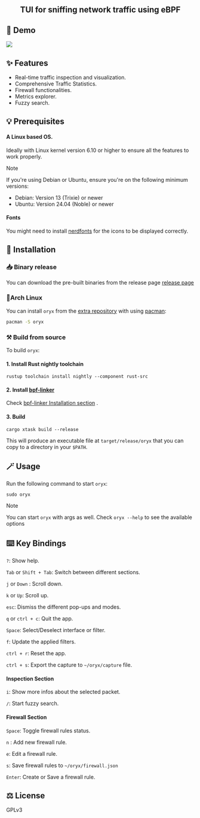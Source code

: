 <div align="center">
  <h2> TUI for sniffing network traffic using eBPF </h2>
</div>

## 📸 Demo

![](https://github.com/user-attachments/assets/91da3c95-c524-493d-bf06-bf952728befc)

## ✨ Features

- Real-time traffic inspection and visualization.
- Comprehensive Traffic Statistics.
- Firewall functionalities.
- Metrics explorer.
- Fuzzy search.

## 💡 Prerequisites

#### A Linux based OS.

Ideally with Linux kernel version 6.10 or higher to ensure all the features to work properly.

> [!NOTE]
> If you're using Debian or Ubuntu, ensure you're on the following minimum versions:
>
> - Debian: Version 13 (Trixie) or newer
> - Ubuntu: Version 24.04 (Noble) or newer

#### Fonts

You might need to install [nerdfonts](https://www.nerdfonts.com/) for the icons to be displayed correctly.

## 🚀 Installation

### 📥 Binary release

You can download the pre-built binaries from the release page [release page](https://github.com/pythops/oryx/releases)

### 🐧Arch Linux

You can install `oryx` from the [extra repository](https://archlinux.org/packages/extra/x86_64/oryx/) with using [pacman](https://wiki.archlinux.org/title/Pacman):

```bash
pacman -S oryx
```

### ⚒️ Build from source

To build `oryx`:

#### 1. Install Rust nightly toolchain

```
rustup toolchain install nightly --component rust-src
```

#### 2. Install [bpf-linker](https://github.com/aya-rs/bpf-linker)

Check [bpf-linker Installation section](https://github.com/aya-rs/bpf-linker?tab=readme-ov-file#installation) .

#### 3. Build

```
cargo xtask build --release
```

This will produce an executable file at `target/release/oryx` that you can copy to a directory in your `$PATH`.

## 🪄 Usage

Run the following command to start `oryx`:

```
sudo oryx
```

> [!NOTE]
> You can start `oryx` with args as well. Check `oryx --help` to see the available options

## ⌨️ Key Bindings

`?`: Show help.

`Tab` or `Shift + Tab`: Switch between different sections.

`j` or `Down` : Scroll down.

`k` or `Up`: Scroll up.

`esc`: Dismiss the different pop-ups and modes.

`q` or `ctrl + c`: Quit the app.

`Space`: Select/Deselect interface or filter.

`f`: Update the applied filters.

`ctrl + r`: Reset the app.

`ctrl + s`: Export the capture to `~/oryx/capture` file.

#### Inspection Section

`i`: Show more infos about the selected packet.

`/`: Start fuzzy search.

#### Firewall Section

`Space`: Toggle firewall rules status.

`n` : Add new firewall rule.

`e`: Edit a firewall rule.

`s`: Save firewall rules to `~/oryx/firewall.json`

`Enter`: Create or Save a firewall rule.

## ⚖️ License

GPLv3
